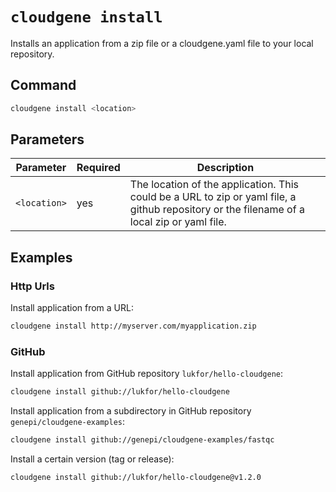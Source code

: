 # `cloudgene install`

Installs an application from a zip file or a cloudgene.yaml file to your local repository.

## Command

```bash
cloudgene install <location>
```
## Parameters

| Parameter | Required | Description |
| --- | --- | --- |
| `<location>` | yes | The location of the application. This could be a URL to zip or yaml file, a github repository or the filename of a local zip or yaml file.|

## Examples

### Http Urls

Install application from a URL:

```bash
cloudgene install http://myserver.com/myapplication.zip
```


### GitHub

Install application from GitHub repository `lukfor/hello-cloudgene`:

```bash
cloudgene install github://lukfor/hello-cloudgene
```

Install application from a subdirectory in GitHub repository `genepi/cloudgene-examples`:

```bash
cloudgene install github://genepi/cloudgene-examples/fastqc
```

Install a certain version (tag or release):

```bash
cloudgene install github://lukfor/hello-cloudgene@v1.2.0
```
